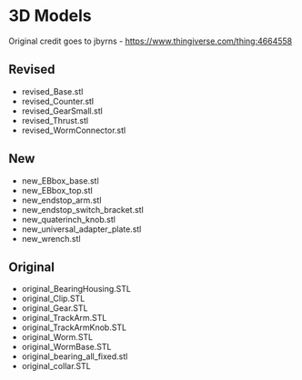 # 3D Models
Original credit goes to jbyrns - https://www.thingiverse.com/thing:4664558

## Revised
* revised_Base.stl
* revised_Counter.stl
* revised_GearSmall.stl
* revised_Thrust.stl
* revised_WormConnector.stl
  
## New
* new_EBbox_base.stl
* new_EBbox_top.stl
* new_endstop_arm.stl
* new_endstop_switch_bracket.stl
* new_quaterinch_knob.stl
* new_universal_adapter_plate.stl
* new_wrench.stl
  
## Original
* original_BearingHousing.STL
* original_Clip.STL
* original_Gear.STL
* original_TrackArm.STL
* original_TrackArmKnob.STL
* original_Worm.STL
* original_WormBase.STL
* original_bearing_all_fixed.stl
* original_collar.STL
